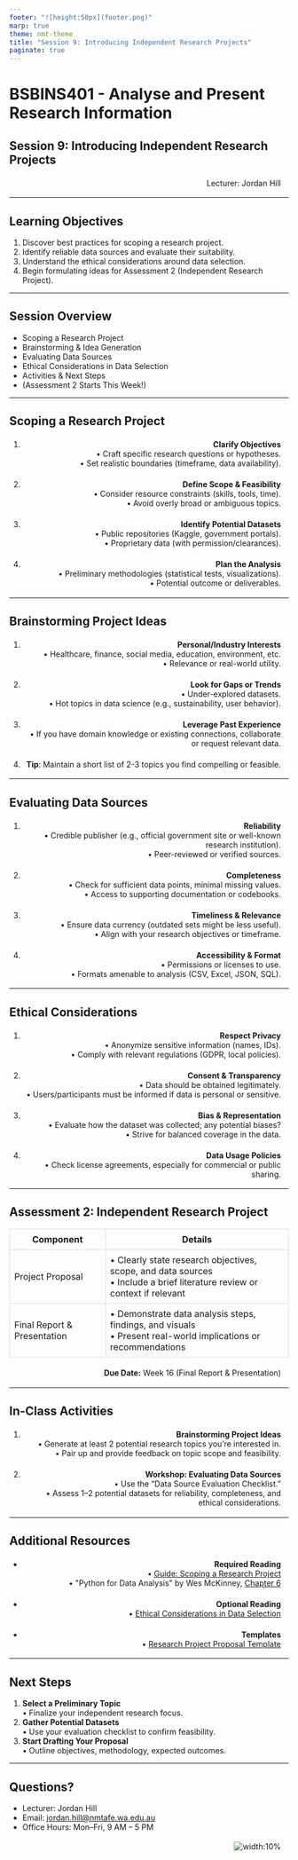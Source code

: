 ```yaml
---
footer: "![height:50px](footer.png)"
marp: true
theme: nmt-theme
title: "Session 9: Introducing Independent Research Projects"
paginate: true
---
```


<!-- _class: lead -->
# BSBINS401 - Analyse and Present Research Information

## Session 9: Introducing Independent Research Projects

Lecturer: Jordan Hill

<style scoped>
  p {
    padding: 0.25em;
    padding-right: 1em;
    text-align: right;
  }
</style>

---

## Learning Objectives

1. Discover best practices for scoping a research project.  
2. Identify reliable data sources and evaluate their suitability.  
3. Understand the ethical considerations around data selection.  
4. Begin formulating ideas for Assessment 2 (Independent Research Project).

---

## Session Overview

- Scoping a Research Project  
- Brainstorming & Idea Generation  
- Evaluating Data Sources  
- Ethical Considerations in Data Selection  
- Activities & Next Steps  
- (Assessment 2 Starts This Week!)

---

## Scoping a Research Project

1. <strong>Clarify Objectives</strong>  
   • Craft specific research questions or hypotheses.  
   • Set realistic boundaries (timeframe, data availability).

2. <strong>Define Scope & Feasibility</strong>  
   • Consider resource constraints (skills, tools, time).  
   • Avoid overly broad or ambiguous topics.

3. <strong>Identify Potential Datasets</strong>  
   • Public repositories (Kaggle, government portals).  
   • Proprietary data (with permission/clearances).

4. <strong>Plan the Analysis</strong>  
   • Preliminary methodologies (statistical tests, visualizations).  
   • Potential outcome or deliverables.

---

## Brainstorming Project Ideas

1. <strong>Personal/Industry Interests</strong>  
   • Healthcare, finance, social media, education, environment, etc.  
   • Relevance or real-world utility.

2. <strong>Look for Gaps or Trends</strong>  
   • Under-explored datasets.  
   • Hot topics in data science (e.g., sustainability, user behavior).

3. <strong>Leverage Past Experience</strong>  
   • If you have domain knowledge or existing connections, collaborate or request relevant data.  

4. <strong>Tip</strong>: Maintain a short list of 2-3 topics you find compelling or feasible.

---

## Evaluating Data Sources

1. <strong>Reliability</strong>  
   • Credible publisher (e.g., official government site or well-known research institution).  
   • Peer-reviewed or verified sources.

2. <strong>Completeness</strong>  
   • Check for sufficient data points, minimal missing values.  
   • Access to supporting documentation or codebooks.

3. <strong>Timeliness & Relevance</strong>  
   • Ensure data currency (outdated sets might be less useful).  
   • Align with your research objectives or timeframe.

4. <strong>Accessibility & Format</strong>  
   • Permissions or licenses to use.  
   • Formats amenable to analysis (CSV, Excel, JSON, SQL).

---

## Ethical Considerations

1. <strong>Respect Privacy</strong>  
   • Anonymize sensitive information (names, IDs).  
   • Comply with relevant regulations (GDPR, local policies).

2. <strong>Consent & Transparency</strong>  
   • Data should be obtained legitimately.  
   • Users/participants must be informed if data is personal or sensitive.

3. <strong>Bias & Representation</strong>  
   • Evaluate how the dataset was collected; any potential biases?  
   • Strive for balanced coverage in the data.

4. <strong>Data Usage Policies</strong>  
   • Check license agreements, especially for commercial or public sharing.

---

## Assessment 2: Independent Research Project

<table style="width:100%; border-collapse: collapse;">
  <tr style="border: 1px solid #ddd;">
    <th style="padding:8px; border:1px solid #ddd;"><strong>Component</strong></th>
    <th style="padding:8px; border:1px solid #ddd;"><strong>Details</strong></th>
  </tr>
  <tr style="border: 1px solid #ddd;">
    <td style="padding:8px; border:1px solid #ddd;">Project Proposal</td>
    <td style="padding:8px; border:1px solid #ddd;">
      • Clearly state research objectives, scope, and data sources<br/>
      • Include a brief literature review or context if relevant
    </td>
  </tr>
  <tr style="border: 1px solid #ddd;">
    <td style="padding:8px; border:1px solid #ddd;">Final Report & Presentation</td>
    <td style="padding:8px; border:1px solid #ddd;">
      • Demonstrate data analysis steps, findings, and visuals<br/>
      • Present real-world implications or recommendations
    </td>
  </tr>
</table>

<strong>Due Date:</strong> Week 16 (Final Report & Presentation)

---

## In-Class Activities

1. **Brainstorming Project Ideas**  
   • Generate at least 2 potential research topics you’re interested in.  
   • Pair up and provide feedback on topic scope and feasibility.

2. **Workshop: Evaluating Data Sources**  
   • Use the “Data Source Evaluation Checklist.”  
   • Assess 1–2 potential datasets for reliability, completeness, and ethical considerations.

---

## Additional Resources

- <strong>Required Reading</strong>  
  • [Guide: Scoping a Research Project](https://example.com/guide-research-scoping)  
  • "Python for Data Analysis" by Wes McKinney, [Chapter 6](https://wesmckinney.com/book/accessing-data)

- <strong>Optional Reading</strong>  
  • [Ethical Considerations in Data Selection](https://www.datasciencecentral.com/profiles/blogs/ethics-in-data-science)

- <strong>Templates</strong>  
  • [Research Project Proposal Template](https://example.com/proposal-template)

---

## Next Steps

1. <strong>Select a Preliminary Topic</strong>  
   • Finalize your independent research focus.  
2. <strong>Gather Potential Datasets</strong>  
   • Use your evaluation checklist to confirm feasibility.  
3. <strong>Start Drafting Your Proposal</strong>  
   • Outline objectives, methodology, expected outcomes.

---

## Questions?

- Lecturer: Jordan Hill  
- Email: jordan.hill@nmtafe.wa.edu.au  
- Office Hours: Mon–Fri, 9 AM – 5 PM

![width:10%](https://upload.wikimedia.org/wikipedia/commons/thumb/4/4a/Question_mark.svg/240px-Question_mark.svg.png)
